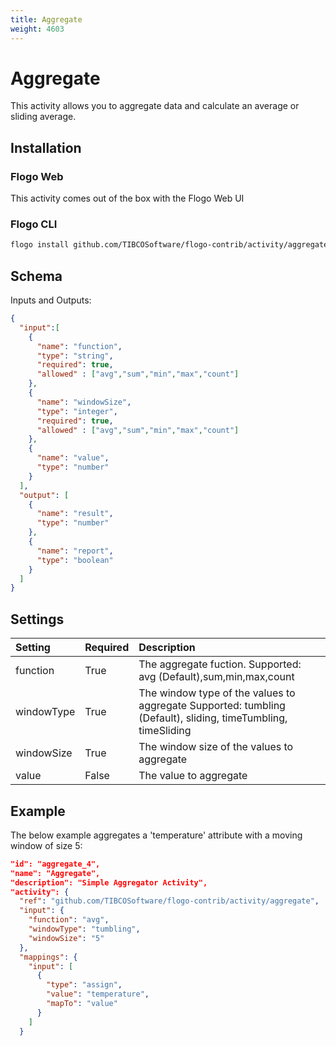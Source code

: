 ```yaml
---
title: Aggregate
weight: 4603
---
```


# Aggregate
This activity allows you to aggregate data and calculate an average or sliding average.


## Installation
### Flogo Web
This activity comes out of the box with the Flogo Web UI
### Flogo CLI
```bash
flogo install github.com/TIBCOSoftware/flogo-contrib/activity/aggregate
```

## Schema
Inputs and Outputs:

```json
{
  "input":[
    {
      "name": "function",
      "type": "string",
      "required": true,
      "allowed" : ["avg","sum","min","max","count"]
    },
    {
      "name": "windowSize",
      "type": "integer",
      "required": true,
      "allowed" : ["avg","sum","min","max","count"]
    },
    {
      "name": "value",
      "type": "number"
    }
  ],
  "output": [
    {
      "name": "result",
      "type": "number"
    },
    {
      "name": "report",
      "type": "boolean"
    }
  ]
}
```

## Settings
| Setting     | Required | Description |
|:------------|:---------|:------------|
| function    | True     | The aggregate fuction. Supported: avg (Default),sum,min,max,count |
| windowType  | True     | The window type of the values to aggregate Supported: tumbling (Default), sliding, timeTumbling, timeSliding |
| windowSize  | True     | The window size of the values to aggregate |
| value       | False    | The value to aggregate |


## Example
The below example aggregates a 'temperature' attribute with a moving window of size 5:

```json
"id": "aggregate_4",
"name": "Aggregate",
"description": "Simple Aggregator Activity",
"activity": {
  "ref": "github.com/TIBCOSoftware/flogo-contrib/activity/aggregate",
  "input": {
    "function": "avg",
    "windowType": "tumbling",
    "windowSize": "5"
  },
  "mappings": {
    "input": [
      {
        "type": "assign",
        "value": "temperature",
        "mapTo": "value"
      }
    ]
  }
```
